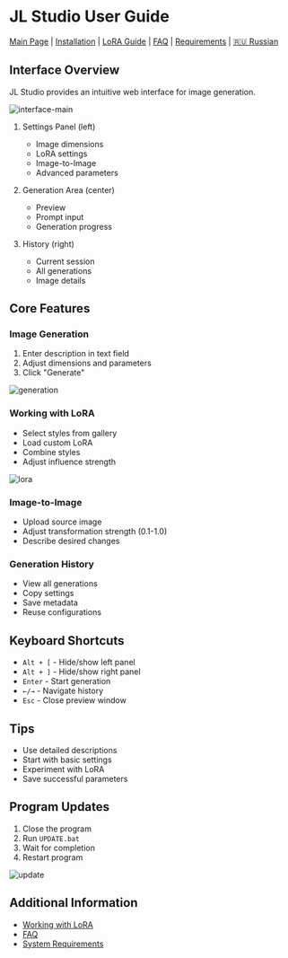 # JL Studio User Guide

[Main Page](../../README_EN.md) | [Installation](installation.md) | [LoRA Guide](lora-guide.md) | [FAQ](faq.md) | [Requirements](requirements.md) | [🇷🇺 Russian](../user-guide.md)

## Interface Overview

JL Studio provides an intuitive web interface for image generation.

![interface-main](../images/interface-main.png)

1. Settings Panel (left)
   - Image dimensions
   - LoRA settings
   - Image-to-Image
   - Advanced parameters

2. Generation Area (center)
   - Preview
   - Prompt input
   - Generation progress

3. History (right)
   - Current session
   - All generations
   - Image details

## Core Features

### Image Generation
1. Enter description in text field
2. Adjust dimensions and parameters
3. Click "Generate"

![generation](../images/generation.png)

### Working with LoRA
- Select styles from gallery
- Load custom LoRA
- Combine styles
- Adjust influence strength

![lora](../images/lora.png)

### Image-to-Image
- Upload source image
- Adjust transformation strength (0.1-1.0)
- Describe desired changes

### Generation History
- View all generations
- Copy settings
- Save metadata
- Reuse configurations

## Keyboard Shortcuts

- `Alt + [` - Hide/show left panel
- `Alt + ]` - Hide/show right panel
- `Enter` - Start generation
- `←/→` - Navigate history
- `Esc` - Close preview window

## Tips

- Use detailed descriptions
- Start with basic settings
- Experiment with LoRA
- Save successful parameters

## Program Updates

1. Close the program
2. Run `UPDATE.bat`
3. Wait for completion
4. Restart program

![update](../images/update.png)

## Additional Information

- [Working with LoRA](lora-guide.md)
- [FAQ](faq.md)
- [System Requirements](requirements.md)